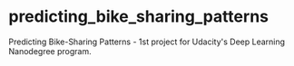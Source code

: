 # predicting_bike_sharing_patterns
Predicting Bike-Sharing Patterns  - 1st project for Udacity's Deep Learning Nanodegree program.
